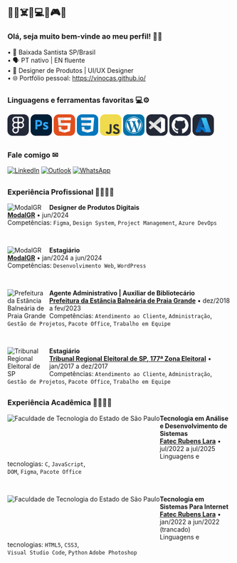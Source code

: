 ## 🏳️‍🌈☠️🤘💻🔥🎮🍃
### Olá, seja muito bem-vinde ao meu perfil! 👋😊
• 📌 Baixada Santista SP/Brasil
<br>
• 🗣️ PT nativo | EN fluente
<br>
• 🎨 Designer de Produtos | UI/UX Designer
<br>
• 🌐 Portfólio pessoal: https://vinocas.github.io/
##
 
### Linguagens e ferramentas favoritas 💻⚙️
<div align-items="center">
 <img alt="Figma" height="48px" widht="48px" src="https://raw.githubusercontent.com/tandpfun/skill-icons/59059d9d1a2c092696dc66e00931cc1181a4ce1f/icons/Figma-Dark.svg">
<img alt="Adobe Photoshop" height="48px" widht="48px" src="https://raw.githubusercontent.com/tandpfun/skill-icons/59059d9d1a2c092696dc66e00931cc1181a4ce1f/icons/Photoshop.svg">
<img alt="HTML5" height="48px" widht="48px" src="https://raw.githubusercontent.com/tandpfun/skill-icons/59059d9d1a2c092696dc66e00931cc1181a4ce1f/icons/HTML.svg">
<img alt="CSS3" height="48px" widht="48px" src="https://raw.githubusercontent.com/tandpfun/skill-icons/59059d9d1a2c092696dc66e00931cc1181a4ce1f/icons/CSS.svg">
<img alt="JavaScript" height="48px" widht="48px" src="https://raw.githubusercontent.com/tandpfun/skill-icons/59059d9d1a2c092696dc66e00931cc1181a4ce1f/icons/JavaScript.svg">
 <img alt="WordPress" height="48px" widht="48px" src="https://raw.githubusercontent.com/tandpfun/skill-icons/59059d9d1a2c092696dc66e00931cc1181a4ce1f/icons/Wordpress.svg">
<img alt="Visual Studio Code" height="48px" widht="48px" src="https://raw.githubusercontent.com/tandpfun/skill-icons/59059d9d1a2c092696dc66e00931cc1181a4ce1f/icons/VSCode-Dark.svg">
<img alt="GitHub" height="48px" widht="48px" src="https://raw.githubusercontent.com/tandpfun/skill-icons/59059d9d1a2c092696dc66e00931cc1181a4ce1f/icons/Github-Dark.svg">
<img alt="Azure DevOps" height="48px" widht="48px" src="https://raw.githubusercontent.com/tandpfun/skill-icons/65dea6c4eaca7da319e552c09f4cf5a9a8dab2c8/icons/Azure-Dark.svg">
</div>

##

### Fale comigo ✉
<a href = "https://www.linkedin.com/in/viniciusferreiraflorencio/"><img alt="LinkedIn" src="https://img.shields.io/badge/LinkedIn-0077B5?style=for-the-badge&logo=linkedin&logoColor=white"></a>
<a href = "mailto: viniciusferreiraflorencio@live.com"><img alt="Outlook" src="https://img.shields.io/badge/Microsoft_Outlook-0078D4?style=for-the-badge&logo=microsoft-outlook&logoColor=white"></a>
<a href = "https://wa.me/+5513992024705"><img alt="WhatsApp" src="https://img.shields.io/badge/WhatsApp-25D366?style=for-the-badge&logo=whatsapp&logoColor=white"></a>

##

### Experiência Profissional 🧑🏻‍💼💼
[<img align="left" width="94px" alt="ModalGR" src="https://modalgr.webcv.com.br/adm/cliente/uploads/hotsite/1546440636.png"/>](https://modalgr.com.br/)
**Designer de Produtos Digitais** \
[**ModalGR**](https://modalgr.com.br/) • jun/2024 \
Competências: `Figma`, `Design System`, `Project Management`, `Azure DevOps`

<br>

[<img align="left" width="94px" alt="ModalGR" src="https://modalgr.webcv.com.br/adm/cliente/uploads/hotsite/1546440636.png"/>](https://modalgr.com.br/)
**Estagiário** \
[**ModalGR**](https://modalgr.com.br/) • jan/2024 a jun/2024 \
Competências: `Desenvolvimento Web`, `WordPress`

<br>

[<img align="left" width="94px" alt="Prefeitura da Estância Balneária de Praia Grande" src="https://upload.wikimedia.org/wikipedia/commons/5/51/Brasão_de_Praia_Grande-SP.png"/>](https://www2.praiagrande.sp.gov.br/)
**Agente Administrativo | Auxiliar de Bibliotecário** \
[**Prefeitura da Estância Balneária de Praia Grande**](https://www2.praiagrande.sp.gov.br/) • dez/2018 a fev/2023 \
Competências: `Atendimento ao Cliente`, `Administração`,<br/> `Gestão de Projetos`, `Pacote Office`, `Trabalho em Equipe`

<br>

[<img align="left" width="94px" alt="Tribunal Regional Eleitoral de SP" src="https://cdn.focusconcursos.com.br/5333f320-a79d-11e7-be81-833fcc7d70fc/Produtos/tribunais/sp/tribunal-regional-eleitoral/tre-sp.png"/>](https://www.tre-sp.jus.br/)
**Estagiário** \
[**Tribunal Regional Eleitoral de SP, 177ª Zona Eleitoral**](https://www.tre-sp.jus.br/) • jan/2017 a dez/2017 \
Competências: `Atendimento ao Cliente`, `Administração`,<br/> `Gestão de Projetos`, `Pacote Office`, `Trabalho em Equipe`

##

### Experiência Acadêmica 🧑🏻‍🎓🌱

[<img align="left" height="94px" alt="Faculdade de Tecnologia do Estado de São Paulo" src="https://fatecrl.edu.br/static/img/logo-fatec.png"/>](https://fatecrl.edu.br/)
**Tecnologia em Análise e Desenvolvimento de Sistemas** \
[**Fatec Rubens Lara**](https://fatecrl.edu.br/) • jul/2022 a jul/2025 \
Linguagens e tecnologias: `C`, `JavaScript`, <br> `DOM`, `Figma`, `Pacote Office`

<br>

[<img align="left" height="94px" alt="Faculdade de Tecnologia do Estado de São Paulo" src="https://fatecrl.edu.br/static/img/logo-fatec.png"/>](https://fatecrl.edu.br/)
**Tecnologia em Sistemas Para Internet** \
[**Fatec Rubens Lara**](https://fatecrl.edu.br/) • jan/2022 a jun/2022 (trancado) \
Linguagens e tecnologias: `HTML5`, `CSS3`, <br> `Visual Studio Code`, `Python` `Adobe Photoshop`
